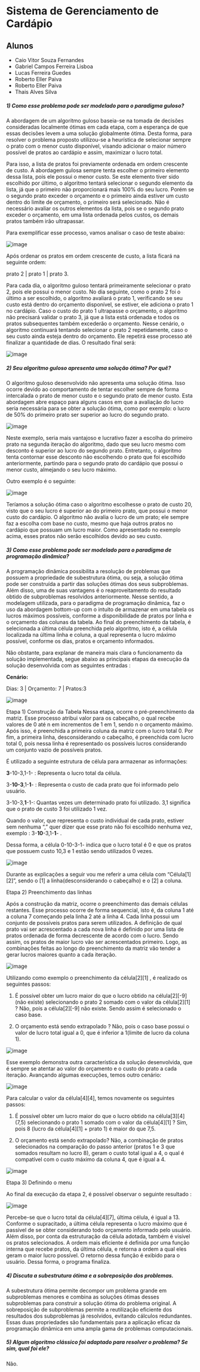 # Sistema de Gerenciamento de Cardápio
## Alunos

* Caio Vitor Souza Fernandes
* Gabriel Campos Ferreira Lisboa
* Lucas Ferreira Guedes
* Roberto Eller Paiva
* Roberto Eller Paiva
* Thais Alves Silva

##### 1) Como esse problema pode ser modelado para o paradigma guloso? 
A abordagem de um algoritmo guloso baseia-se na tomada de decisões consideradas localmente ótimas em cada etapa, com a esperança de que essas decisões levem a uma solução globalmente ótima.
Desta forma, para resolver o problema proposto utilizou-se a heurística de selecionar sempre o prato com o menor custo disponível, visando adicionar o maior número possível de pratos ao cardápio e assim, maximizar o lucro total. 

Para isso, a lista de pratos foi previamente ordenada em ordem crescente de custo. A abordagem gulosa sempre tenta escolher o primeiro elemento dessa lista, 
pois ele possui o menor custo. Se este elemento tiver sido escolhido por último, o algoritmo tentará selecionar o segundo elemento da lista, já que o primeiro não proporcionará mais 100% do seu lucro. 
Porém se o segundo prato exceder o orçamento e o primeiro ainda estiver um custo dentro do limite de orçamento, o primeiro será selecionado. Não é necessário avaliar os outros elementos da lista, 
pois se o segundo prato exceder o orçamento, em uma lista ordenada pelos custos, os demais pratos também irão ultrapassar.

Para exemplificar esse processo, vamos analisar o caso de teste abaixo:

![image](https://github.com/gabrielclisboa/GerenciadorCardapio/assets/72041841/38d7c6b6-b319-4ba0-bd8f-ced01185103b)

Após ordenar os pratos em ordem crescente de custo, a lista ficará na seguinte ordem: 

prato 2 | prato 1 | prato 3. 

Para cada dia, o algoritmo guloso tentará primeiramente selecionar o prato 2, pois ele possui o menor custo. No dia seguinte, como o prato 2 foi o último a ser escolhido, o algoritmo avaliará o prato 1, verificando se seu custo está dentro do orçamento disponível, se estiver, ele adiciona o prato 1 no cardápio.
Caso o custo do prato 1 ultrapasse o orçamento, o algoritmo não precisará validar o prato 3, já que a lista está ordenada e todos os pratos subsequentes também excederão o orçamento. Nesse cenário, o algoritmo continuará tentando selecionar o prato 2 repetidamente, caso o seu custo ainda esteja dentro do orçamento. Ele repetirá esse processo até finalizar a quantidade de dias.
O resultado final será: 

![image](https://github.com/gabrielclisboa/GerenciadorCardapio/assets/72041841/a74eded4-7ea8-4d7c-807f-47654a88e747)


##### 2) Seu algoritmo guloso apresenta uma solução ótima? Por quê? 

O algoritmo guloso desenvolvido não apresenta uma solução ótima. Isso ocorre devido ao comportamento de tentar escolher sempre de forma intercalada o prato de menor custo e o segundo prato de menor custo. Esta abordagem abre espaço para alguns casos em que a avaliação do lucro seria necessária para se obter a solução ótima, como por exemplo: o lucro de 50% do primeiro prato ser superior ao lucro do segundo prato.

![image](https://github.com/gabrielclisboa/GerenciadorCardapio/assets/72041841/fccb29a7-bf33-497a-bbd0-e2d64b17a0e8)

Neste exemplo, seria mais vantajoso e lucrativo fazer a escolha do primeiro prato na segunda iteração do algoritmo, dado que seu lucro mesmo com desconto é superior ao lucro do segundo prato. Entretanto, o algoritmo tenta contornar esse desconto não escolhendo o prato que foi escolhido anteriormente, partindo para o segundo prato do cardápio que possui o menor custo, almejando o seu lucro máximo.

Outro exemplo é o seguinte:

![image](https://github.com/gabrielclisboa/GerenciadorCardapio/assets/72041841/45dc5598-c28a-48ab-b807-f7eadcad0e75)

Teríamos a solução ótima caso o algoritmo escolhesse o prato de custo 20, visto que o seu lucro é superior ao do primeiro prato, que possui o menor custo do cardápio. O algoritmo não avalia o lucro de um prato; ele sempre faz a escolha com base no custo, mesmo que haja outros pratos no cardápio que possuam um lucro maior. Como apresentado no exemplo acima, esses pratos não serão escolhidos devido ao seu custo.

##### 3) Como esse problema pode ser modelado para o paradigma de programação dinâmica? 
A programação dinâmica possibilita a resolução de problemas que possuem a propriedade de subestrutura ótima, ou seja, a solução ótima pode ser  construída a partir das soluções ótimas dos seus subproblemas. Além disso, uma de suas vantagens é o reaproveitamento do resultado obtido de subproblemas resolvidos anteriormente. Nesse sentido, a modelagem utilizada, para o paradigma de programação dinâmica, faz o uso da abordagem bottom-up com o intuito de armazenar em uma tabela os lucros máximos possíveis, conforme a disponibilidade de pratos por linha e o orçamento das colunas da tabela. Ao final do preenchimento da tabela, é selecionada a última célula preenchida pelo algoritmo, isto é, a célula localizada na última linha e coluna, a qual representa o lucro máximo possível, conforme os dias, pratos e orçamento informados.

Não obstante, para explanar de maneira mais clara o funcionamento da solução implementada, segue abaixo as principais etapas da execução da solução desenvolvida com as seguintes entradas :

**Cenário:**

Dias: 3      |           Orçamento: 7          |            Pratos:3

![image](https://github.com/gabrielclisboa/GerenciadorCardapio/assets/72041841/9851bc17-b2d3-4757-ac53-9fda4c20c451)

Etapa 1) Construção da Tabela
Nessa etapa, ocorre o pré-preenchimento da matriz. Esse processo atribui valor para os cabeçalho, o qual recebe valores de 0 até n em incrementos de 1 em 1, sendo n o orçamento máximo. Após isso, é preenchida a primeira coluna da matriz com o lucro total 0. Por fim, a primeira linha, desconsiderando o cabeçalho, é preenchida com lucro total 0, pois nessa linha é representado os possíveis lucros considerando um conjunto vazio de possíveis pratos. 

É utilizado a seguinte estrutura de célula para armazenar as informações:

**3**-10-3,1-1- : Representa o lucro total da célula.

3-**10-3**,1-**1**- : Representa o custo de cada prato que foi informado pelo usuário.

3-10-3,**1**-1-:  Quantas vezes um determinado prato foi utilizado. 3,1 significa que o prato de custo 3 foi utilizado 1 vez. 

Quando o valor, que representa o custo individual de cada prato, estiver sem nenhuma “,” quer dizer que esse prato não foi escolhido nenhuma vez, exemplo :  3-**10**-3,1-**1**- .

Dessa forma, a célula 0-10-3-1- indica que o lucro total é 0 e que os pratos que possuem custo 10,3 e 1 estão sendo utilizados 0 vezes.

![image](https://github.com/gabrielclisboa/GerenciadorCardapio/assets/72041841/a91577a7-fd3a-48fc-a28f-c93e15799cb2)

Durante as explicações a seguir vou me referir a uma célula com “Célula[1][2]”, sendo o [1] a linha(desconsiderando o cabeçalho) e o [2] a coluna.

Etapa 2) Preenchimento das linhas

Após a construção da matriz, ocorre o preenchimento das demais células restantes. Esse processo ocorre de forma sequencial, isto é, da coluna 1 até a coluna 7 começando pela linha 2 até a linha 4. Cada linha possui um conjunto de possíveis pratos para serem utilizados. A definição de qual prato vai ser acrescentado a cada nova linha é definido por uma lista de pratos ordenada de forma decrescente de acordo com o lucro. Sendo assim, os pratos de maior lucro vão ser acrescentados primeiro. Logo, as combinações feitas ao longo do preenchimento da matriz vão tender a gerar lucros maiores quanto a cada iteração.

![image](https://github.com/gabrielclisboa/GerenciadorCardapio/assets/72041841/7a084160-d8c4-401a-b033-fb484eaee1ed)

Utilizando como exemplo o preenchimento da célula[2][1] , é realizado os seguintes passos:

1) É possível obter um lucro maior do que o lucro obtido na célula[2][-9] (não existe)  selecionando o prato 2 somado com o valor da célula[2][1] ? Não, pois a célula[2][-9] não existe. Sendo assim é selecionado o caso base.


2) O orçamento está sendo extrapolado ? Não, pois o caso base possui o valor de lucro total igual a 0, que é inferior a 1(limite de lucro da coluna 1).	

![image](https://github.com/gabrielclisboa/GerenciadorCardapio/assets/72041841/05265f12-4da3-4ec2-8fa0-0227f3ce08e6)

Esse exemplo demonstra outra característica da solução desenvolvida, que é sempre se atentar ao valor do orçamento e o custo do prato a cada iteração. Avançando algumas execuções, temos outro cenário:

![image](https://github.com/gabrielclisboa/GerenciadorCardapio/assets/72041841/c5e34ff2-abe2-4e25-9c43-cf9c8f14e9ae)


Para calcular o valor da célula[4][4], temos novamente os seguintes passos:

1) É possível obter um lucro maior do que o lucro obtido na célula[3][4] (7,5)  selecionando o prato 1 somado com o valor da célula[4][1] ? Sim, pois 8 (lucro da célula[4][1] + prato 1) é maior do que 7,5.

3) O orçamento está sendo extrapolado? Não, a combinação de pratos selecionados na comparação do passo anterior (pratos 1 e 3 que somados resultam no lucro 8), geram o custo total igual a 4, o qual é compatível com o custo máximo da coluna 4, que é igual a 4.

![image](https://github.com/gabrielclisboa/GerenciadorCardapio/assets/72041841/71a7529e-4909-4919-950f-a934f2f7aca4)

Etapa 3) Definindo o menu

Ao final da execução da etapa 2, é possível observar o seguinte resultado : 

![image](https://github.com/gabrielclisboa/GerenciadorCardapio/assets/72041841/7a1df521-4965-4a03-b92b-532b6f30b042)

Percebe-se que o lucro total da célula[4][7], última célula, é igual a 13. Conforme o supracitado, a última célula representa o lucro máximo que é passível de se obter considerando todo orçamento informado pelo usuário. Além disso, por conta da estruturação da célula adotada, também é visível os pratos selecionados. A ordem mais eficiente é definida por uma função interna que recebe pratos, da última célula, e retorna a ordem a qual eles geram o maior lucro possível. O retorno dessa função é exibido para o usuário. Dessa forma, o programa finaliza.

##### 4) Discuta a subestrutura ótima e a sobreposição dos problemas. 

A subestrutura ótima permite decompor um problema grande em subproblemas menores e combina as soluções ótimas desses subproblemas para construir a solução ótima do problema original. A sobreposição de subproblemas permite a reutilização eficiente dos resultados dos subproblemas já resolvidos, evitando cálculos redundantes. Essas duas propriedades são fundamentais para a aplicação eficaz da programação dinâmica em uma ampla gama de problemas computacionais.

##### 5) Algum algoritmo clássico foi adaptado para resolver o problema? Se sim, qual foi ele? 

Não.






  
